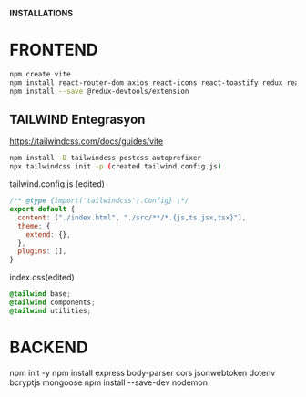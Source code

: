 **INSTALLATIONS**

# FRONTEND

```bash
npm create vite
npm install react-router-dom axios react-icons react-toastify redux react-redux redux-thunk @reduxjs/toolkit @tanstack/react-query
npm install --save @redux-devtools/extension
```

## TAILWIND Entegrasyon

https://tailwindcss.com/docs/guides/vite

```bash
npm install -D tailwindcss postcss autoprefixer
npx tailwindcss init -p (created tailwind.config.js)
```

tailwind.config.js (edited)

```javascript
/** @type {import('tailwindcss').Config} \*/
export default {
  content: ["./index.html", "./src/**/*.{js,ts,jsx,tsx}"],
  theme: {
    extend: {},
  },
  plugins: [],
}
```

index.css(edited)

```css
@tailwind base;
@tailwind components;
@tailwind utilities;
```

# BACKEND

npm init -y
npm install express body-parser cors jsonwebtoken dotenv bcryptjs mongoose
npm install --save-dev nodemon
